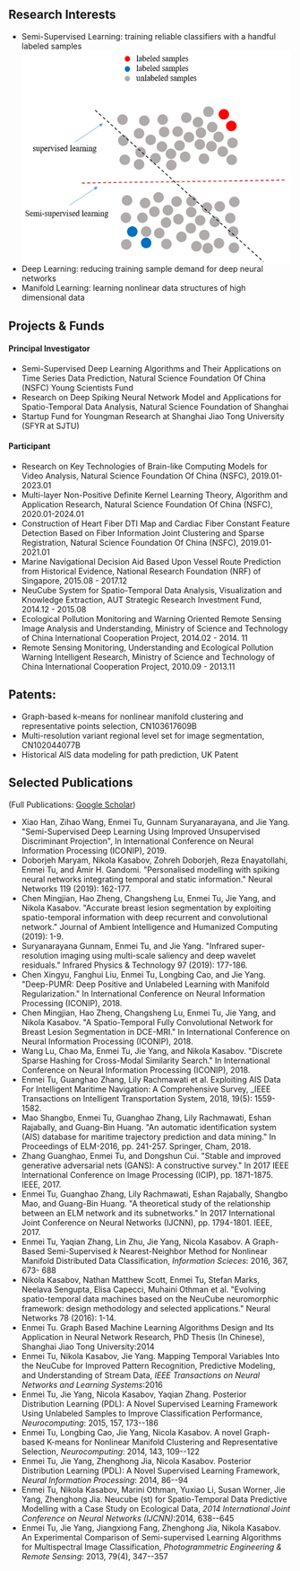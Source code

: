 ## Research Interests
* Semi-Supervised Learning: training reliable classifiers with a handful labeled samples
<img src="SSL.PNG"
     alt="Markdown Monster icon"
     style="float: left; margin-right: 10px;" />
* Deep Learning: reducing training sample demand for deep neural networks
* Manifold Learning: learning nonlinear data structures of high dimensional data
 
## Projects & Funds
#### Principal Investigator
 * Semi-Supervised Deep Learning Algorithms and Their Applications on Time Series Data Prediction, Natural Science Foundation Of China (NSFC) Young Scientists Fund
 * Research on Deep Spiking Neural Network Model and Applications for Spatio-Temporal Data Analysis, Natural Science Foundation of Shanghai
 * Startup Fund for Youngman Research at Shanghai Jiao Tong University (SFYR at SJTU) 
#### Participant
* Research on Key Technologies of Brain-like Computing Models for Video Analysis, Natural Science Foundation Of China (NSFC), 2019.01-2023.01
* Multi-layer Non-Positive Definite Kernel Learning Theory, Algorithm and Application Research, Natural Science Foundation Of China (NSFC), 2020.01-2024.01
* Construction of Heart Fiber DTI Map and Cardiac Fiber Constant Feature Detection Based on Fiber Information Joint Clustering and Sparse Registration, Natural Science Foundation Of China (NSFC), 2019.01-2021.01
* Marine Navigational Decision Aid Based Upon Vessel Route Prediction from Historical Evidence,  National Research Foundation (NRF) of Singapore, 2015.08 - 2017.12
* NeuCube System for Spatio-Temporal Data Analysis, Visualization and Knowledge Extraction, AUT Strategic Research Investment Fund, 2014.12 - 2015.08
* Ecological Pollution Monitoring and Warning Oriented Remote Sensing Image Analysis and Understanding, Ministry of Science and Technology of China International Cooperation Project, 2014.02 - 2014. 11 
* Remote Sensing Monitoring, Understanding and Ecological Pollution Warning Intelligent Research, Ministry of Science and Technology of China International Cooperation Project, 2010.09 - 2013.11

## Patents:
*  Graph-based k-means for nonlinear manifold clustering and representative points selection, CN103617609B
*  Multi-resolution variant regional level set for image segmentation,  CN102044077B
*  Historical AIS data modeling for path prediction, UK Patent

## Selected Publications 
(Full Publications: [Google Scholar](https://scholar.google.com.sg/citations?user=TDg-0cQAAAAJ&hl=en))
* Xiao Han, Zihao Wang, Enmei Tu, Gunnam Suryanarayana, and Jie Yang. "Semi-Supervised Deep Learning Using Improved Unsupervised Discriminant Projection", In International Conference on Neural Information Processing (ICONIP), 2019.
* Doborjeh Maryam, Nikola Kasabov, Zohreh Doborjeh, Reza Enayatollahi, Enmei Tu, and Amir H. Gandomi. "Personalised modelling with spiking neural networks integrating temporal and static information." Neural Networks 119 (2019): 162-177.
* Chen Mingjian, Hao Zheng, Changsheng Lu, Enmei Tu, Jie Yang, and Nikola Kasabov. "Accurate breast lesion segmentation by exploiting spatio-temporal information with deep recurrent and convolutional network." Journal of Ambient Intelligence and Humanized Computing (2019): 1-9.
* Suryanarayana Gunnam, Enmei Tu, and Jie Yang. "Infrared super-resolution imaging using multi-scale saliency and deep wavelet residuals." Infrared Physics & Technology 97 (2019): 177-186.
* Chen Xingyu, Fanghui Liu, Enmei Tu, Longbing Cao, and Jie Yang. "Deep-PUMR: Deep Positive and Unlabeled Learning with Manifold Regularization." In International Conference on Neural Information Processing (ICONIP), 2018.
* Chen Mingjian, Hao Zheng, Changsheng Lu, Enmei Tu, Jie Yang, and Nikola Kasabov. "A Spatio-Temporal Fully Convolutional Network for Breast Lesion Segmentation in DCE-MRI." In International Conference on Neural Information Processing (ICONIP), 2018.
* Wang Lu, Chao Ma, Enmei Tu, Jie Yang, and Nikola Kasabov. "Discrete Sparse Hashing for Cross-Modal Similarity Search." In International Conference on Neural Information Processing (ICONIP), 2018.
* Enmei Tu, Guanghao Zhang, Lily Rachmawati et al. Exploiting AIS Data For Intelligent Maritime Navigation: A Comprehensive Survey, _IEEE Transactions on Intelligent Transportation System, 2018, 19(5): 1559-1582.
* Mao Shangbo, Enmei Tu, Guanghao Zhang, Lily Rachmawati, Eshan Rajabally, and Guang-Bin Huang. "An automatic identification system (AIS) database for maritime trajectory prediction and data mining." In Proceedings of ELM-2016, pp. 241-257. Springer, Cham, 2018.
* Zhang Guanghao, Enmei Tu, and Dongshun Cui. "Stable and improved generative adversarial nets (GANS): A constructive survey." In 2017 IEEE International Conference on Image Processing (ICIP), pp. 1871-1875. IEEE, 2017.
* Enmei Tu, Guanghao Zhang, Lily Rachmawati, Eshan Rajabally, Shangbo Mao, and Guang-Bin Huang. "A theoretical study of the relationship between an ELM network and its subnetworks." In 2017 International Joint Conference on Neural Networks (IJCNN), pp. 1794-1801. IEEE, 2017.
* Enmei Tu, Yaqian Zhang, Lin Zhu, Jie Yang, Nicola Kasabov. A Graph-Based Semi-Supervised $k$ Nearest-Neighbor Method for Nonlinear Manifold Distributed Data Classification, _Information Scieces_: 2016, 367, 673- 688
* Nikola Kasabov, Nathan Matthew Scott, Enmei Tu, Stefan Marks, Neelava Sengupta, Elisa Capecci, Muhaini Othman et al. "Evolving spatio-temporal data machines based on the NeuCube neuromorphic framework: design methodology and selected applications." Neural Networks 78 (2016): 1-14.
* Enmei Tu. Graph Based Machine Learning Algorithms Design and Its Application in Neural Network Research, PhD Thesis (In Chinese), Shanghai Jiao Tong University:2014
* Enmei Tu, Nikola Kasabov, Jie Yang. Mapping Temporal Variables Into the NeuCube for Improved Pattern Recognition, Predictive Modeling, and Understanding of Stream Data, _IEEE Transactions on Neural Networks and  Learning Systems_:2016
* Enmei Tu, Jie Yang, Nicola Kasabov, Yaqian Zhang. Posterior Distribution Learning (PDL): A Novel Supervised Learning Framework Using Unlabeled Samples to Improve Classification Performance, _Neurocomputing_: 2015, 157, 173--186
* Enmei Tu, Longbing Cao, Jie Yang, Nicola Kasabov. A novel Graph-based K-means for Nonlinear Manifold Clustering and Representative Selection, _Neurocomputing_: 2014, 143, 109--122
* Enmei Tu, Jie Yang, Zhenghong Jia, Nicola Kasabov. Posterior Distribution Learning (PDL): A Novel Supervised Learning Framework, _Neural Information Processing_: 2014, 86--94
* Enmei Tu, Nikola Kasabov, Marini Othman, Yuxiao Li, Susan Worner, Jie Yang, Zhenghong Jia. Neucube (st) for Spatio-Temporal Data Predictive Modelling with a Case Study on Ecological Data,  _2014 International Joint Conference on Neural Networks (IJCNN)_:2014, 638--645
* Enmei Tu, Jie Yang, Jiangxiong Fang, Zhenghong Jia, Nikola Kasabov. An Experimental Comparison of Semi-supervised Learning Algorithms for Multispectral Image Classification, _Photogrammetric Engineering & Remote Sensing_: 2013, 79(4), 347--357
